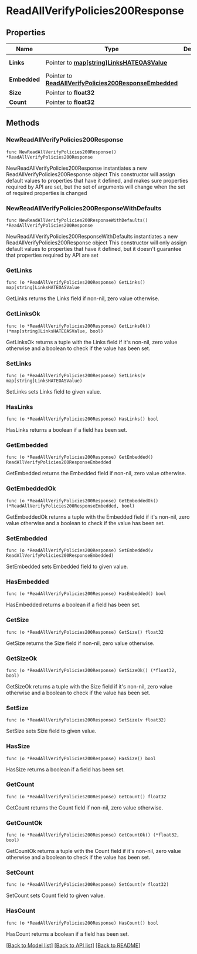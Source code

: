 # ReadAllVerifyPolicies200Response

## Properties

Name | Type | Description | Notes
------------ | ------------- | ------------- | -------------
**Links** | Pointer to [**map[string]LinksHATEOASValue**](LinksHATEOASValue.md) |  | [optional] [readonly] 
**Embedded** | Pointer to [**ReadAllVerifyPolicies200ResponseEmbedded**](ReadAllVerifyPolicies200ResponseEmbedded.md) |  | [optional] 
**Size** | Pointer to **float32** |  | [optional] 
**Count** | Pointer to **float32** |  | [optional] 

## Methods

### NewReadAllVerifyPolicies200Response

`func NewReadAllVerifyPolicies200Response() *ReadAllVerifyPolicies200Response`

NewReadAllVerifyPolicies200Response instantiates a new ReadAllVerifyPolicies200Response object
This constructor will assign default values to properties that have it defined,
and makes sure properties required by API are set, but the set of arguments
will change when the set of required properties is changed

### NewReadAllVerifyPolicies200ResponseWithDefaults

`func NewReadAllVerifyPolicies200ResponseWithDefaults() *ReadAllVerifyPolicies200Response`

NewReadAllVerifyPolicies200ResponseWithDefaults instantiates a new ReadAllVerifyPolicies200Response object
This constructor will only assign default values to properties that have it defined,
but it doesn't guarantee that properties required by API are set

### GetLinks

`func (o *ReadAllVerifyPolicies200Response) GetLinks() map[string]LinksHATEOASValue`

GetLinks returns the Links field if non-nil, zero value otherwise.

### GetLinksOk

`func (o *ReadAllVerifyPolicies200Response) GetLinksOk() (*map[string]LinksHATEOASValue, bool)`

GetLinksOk returns a tuple with the Links field if it's non-nil, zero value otherwise
and a boolean to check if the value has been set.

### SetLinks

`func (o *ReadAllVerifyPolicies200Response) SetLinks(v map[string]LinksHATEOASValue)`

SetLinks sets Links field to given value.

### HasLinks

`func (o *ReadAllVerifyPolicies200Response) HasLinks() bool`

HasLinks returns a boolean if a field has been set.

### GetEmbedded

`func (o *ReadAllVerifyPolicies200Response) GetEmbedded() ReadAllVerifyPolicies200ResponseEmbedded`

GetEmbedded returns the Embedded field if non-nil, zero value otherwise.

### GetEmbeddedOk

`func (o *ReadAllVerifyPolicies200Response) GetEmbeddedOk() (*ReadAllVerifyPolicies200ResponseEmbedded, bool)`

GetEmbeddedOk returns a tuple with the Embedded field if it's non-nil, zero value otherwise
and a boolean to check if the value has been set.

### SetEmbedded

`func (o *ReadAllVerifyPolicies200Response) SetEmbedded(v ReadAllVerifyPolicies200ResponseEmbedded)`

SetEmbedded sets Embedded field to given value.

### HasEmbedded

`func (o *ReadAllVerifyPolicies200Response) HasEmbedded() bool`

HasEmbedded returns a boolean if a field has been set.

### GetSize

`func (o *ReadAllVerifyPolicies200Response) GetSize() float32`

GetSize returns the Size field if non-nil, zero value otherwise.

### GetSizeOk

`func (o *ReadAllVerifyPolicies200Response) GetSizeOk() (*float32, bool)`

GetSizeOk returns a tuple with the Size field if it's non-nil, zero value otherwise
and a boolean to check if the value has been set.

### SetSize

`func (o *ReadAllVerifyPolicies200Response) SetSize(v float32)`

SetSize sets Size field to given value.

### HasSize

`func (o *ReadAllVerifyPolicies200Response) HasSize() bool`

HasSize returns a boolean if a field has been set.

### GetCount

`func (o *ReadAllVerifyPolicies200Response) GetCount() float32`

GetCount returns the Count field if non-nil, zero value otherwise.

### GetCountOk

`func (o *ReadAllVerifyPolicies200Response) GetCountOk() (*float32, bool)`

GetCountOk returns a tuple with the Count field if it's non-nil, zero value otherwise
and a boolean to check if the value has been set.

### SetCount

`func (o *ReadAllVerifyPolicies200Response) SetCount(v float32)`

SetCount sets Count field to given value.

### HasCount

`func (o *ReadAllVerifyPolicies200Response) HasCount() bool`

HasCount returns a boolean if a field has been set.


[[Back to Model list]](../README.md#documentation-for-models) [[Back to API list]](../README.md#documentation-for-api-endpoints) [[Back to README]](../README.md)


